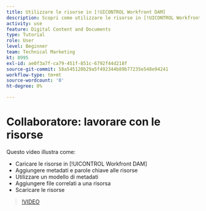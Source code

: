 ```yaml
---
title: Utilizzare le risorse in [!UICONTROL Workfront DAM]
description: Scopri come utilizzare le risorse in [!UICONTROL Workfront DAM].
activity: use
feature: Digital Content and Documents
type: Tutorial
role: User
level: Beginner
team: Technical Marketing
kt: 8995
exl-id: ae0f3a7f-ca79-451f-851c-6792f44d218f
source-git-commit: 58a545120b29a5f492344b89b77235e548e94241
workflow-type: tm+mt
source-wordcount: '0'
ht-degree: 0%

---
```


# Collaboratore: lavorare con le risorse

Questo video illustra come:

* Caricare le risorse in [!UICONTROL Workfront DAM]
* Aggiungere metadati e parole chiave alle risorse
* Utilizzare un modello di metadati
* Aggiungere file correlati a una risorsa
* Scaricare le risorse

>[!VIDEO](https://video.tv.adobe.com/v/335255/?quality=12)
